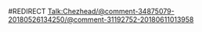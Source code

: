 #REDIRECT [Talk:Chezhead/@comment-34875079-20180526134250/@comment-31192752-20180611013958](https://2b2t.miraheze.org/wiki/Talk:Chezhead%2F%40comment-34875079-20180526134250%2F%40comment-31192752-20180611013958)